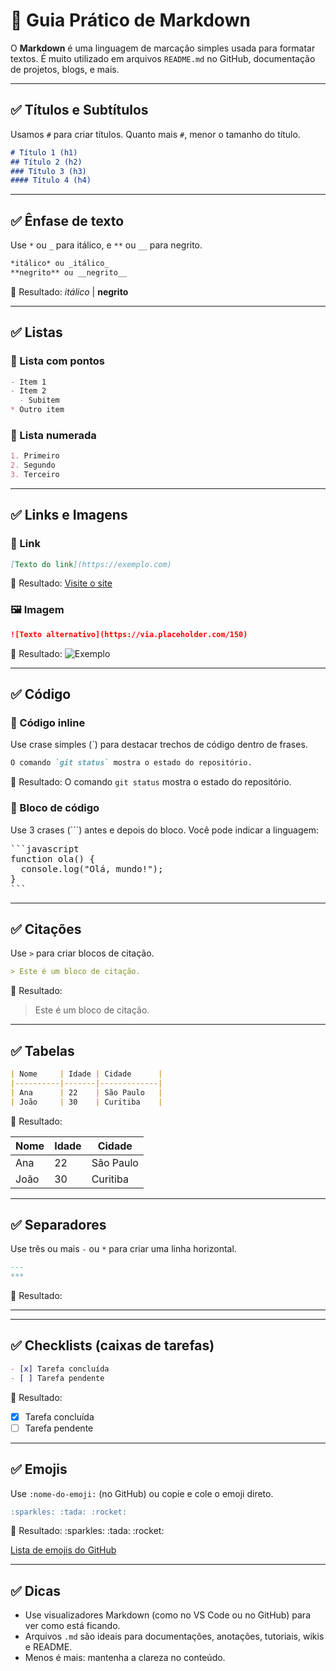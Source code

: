 # 📘 Guia Prático de Markdown

O **Markdown** é uma linguagem de marcação simples usada para formatar textos. É muito utilizado em arquivos `README.md` no GitHub, documentação de projetos, blogs, e mais.

---

## ✅ Títulos e Subtítulos

Usamos `#` para criar títulos. Quanto mais `#`, menor o tamanho do título.

```markdown
# Título 1 (h1)
## Título 2 (h2)
### Título 3 (h3)
#### Título 4 (h4)
````

---

## ✅ Ênfase de texto

Use `*` ou `_` para itálico, e `**` ou `__` para negrito.

```markdown
*itálico* ou _itálico_
**negrito** ou __negrito__
```

🔹 Resultado:
*itálico* | **negrito**

---

## ✅ Listas

### 🔹 Lista com pontos

```markdown
- Item 1
- Item 2
  - Subitem
* Outro item
```

### 🔸 Lista numerada

```markdown
1. Primeiro
2. Segundo
3. Terceiro
```

---

## ✅ Links e Imagens

### 🔗 Link

```markdown
[Texto do link](https://exemplo.com)
```

🔹 Resultado:
[Visite o site](https://exemplo.com)

### 🖼️ Imagem

```markdown
![Texto alternativo](https://via.placeholder.com/150)
```

🔹 Resultado:
![Exemplo](https://via.placeholder.com/150)

---

## ✅ Código

### 🔸 Código inline

Use crase simples (\`) para destacar trechos de código dentro de frases.

```markdown
O comando `git status` mostra o estado do repositório.
```

🔹 Resultado:
O comando `git status` mostra o estado do repositório.

### 🔹 Bloco de código

Use 3 crases (\`\`\`) antes e depois do bloco. Você pode indicar a linguagem:

<pre>
```javascript
function ola() {
  console.log("Olá, mundo!");
}
```
</pre>

---

## ✅ Citações

Use `>` para criar blocos de citação.

```markdown
> Este é um bloco de citação.
```

🔹 Resultado:

> Este é um bloco de citação.

---

## ✅ Tabelas

```markdown
| Nome     | Idade | Cidade      |
|----------|-------|-------------|
| Ana      | 22    | São Paulo   |
| João     | 30    | Curitiba    |
```

🔹 Resultado:

| Nome | Idade | Cidade    |
| ---- | ----- | --------- |
| Ana  | 22    | São Paulo |
| João | 30    | Curitiba  |

---

## ✅ Separadores

Use três ou mais `-` ou `*` para criar uma linha horizontal.

```markdown
---
***
```

🔹 Resultado:

---

---

## ✅ Checklists (caixas de tarefas)

```markdown
- [x] Tarefa concluída
- [ ] Tarefa pendente
```

🔹 Resultado:

* [x] Tarefa concluída
* [ ] Tarefa pendente

---

## ✅ Emojis

Use `:nome-do-emoji:` (no GitHub) ou copie e cole o emoji direto.

```markdown
:sparkles: :tada: :rocket:
```

🔹 Resultado:
\:sparkles: \:tada: \:rocket:

[Lista de emojis do GitHub](https://gist.github.com/rxaviers/7360908)

---

## ✅ Dicas

* Use visualizadores Markdown (como no VS Code ou no GitHub) para ver como está ficando.
* Arquivos `.md` são ideais para documentações, anotações, tutoriais, wikis e README.
* Menos é mais: mantenha a clareza no conteúdo.
